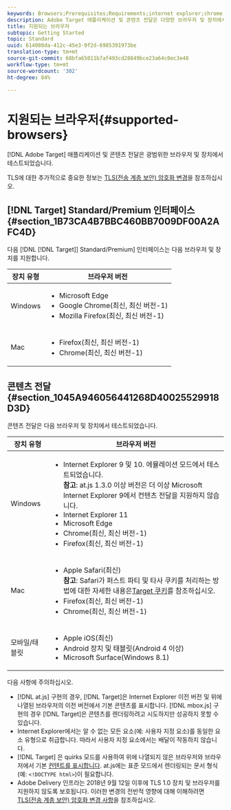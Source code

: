 ```yaml
---
keywords: Browsers;Prerequisites;Requirements;internet explorer;chrome;firefox;safari;android;surface
description: Adobe Target 애플리케이션 및 콘텐츠 전달은 다양한 브라우저 및 장치에서 테스트되었습니다.
title: 지원되는 브라우저
subtopic: Getting Started
topic: Standard
uuid: 614088da-412c-45e3-9f2d-6985391973be
translation-type: tm+mt
source-git-commit: 68bfa65011b7af493cd28849bce23a64c0ec3e48
workflow-type: tm+mt
source-wordcount: '302'
ht-degree: 84%

---
```



# 지원되는 브라우저{#supported-browsers}

[!DNL Adobe Target] 애플리케이션 및 콘텐츠 전달은 광범위한 브라우저 및 장치에서 테스트되었습니다.

TLS에 대한 추가적으로 중요한 정보는 [TLS(전송 계층 보안) 암호화 변경](../../c-implementing-target/c-considerations-before-you-implement-target/tls-transport-layer-security-encryption.md#concept_CC1001E9D3AE4BABAF90B8311B0A6451)을 참조하십시오.

## [!DNL Target] Standard/Premium 인터페이스 {#section_1B73CA4B7BBC460BB7009DF00A2AFC4D}

다음 [!DNL [!DNL Target]] Standard/Premium] 인터페이스는 다음 브라우저 및 장치를 지원합니다.

| 장치 유형 | 브라우저 버전 |
|--- |--- |
| Windows | <ul><li>Microsoft Edge</li><li>Google Chrome(최신, 최신 버전-1)</li><li>Mozilla Firefox(최신, 최신 버전-1)</li></ul> |
| Mac | <ul><li>Firefox(최신, 최신 버전-1)</li><li>Chrome(최신, 최신 버전-1)</li></ul> |

## 콘텐츠 전달 {#section_1045A946056441268D40025529918D3D}

콘텐츠 전달은 다음 브라우저 및 장치에서 테스트되었습니다.

| 장치 유형 | 브라우저 버전 |
|--- |--- |
| Windows | <ul><li>Internet Explorer 9 및 10. 에뮬레이션 모드에서 테스트되었습니다.<br>**참고&#x200B;**: at.js 1.3.0 이상 버전은 더 이상 Microsoft Internet Explorer 9에서 컨텐츠 전달을 지원하지 않습니다.</li><li>Internet Explorer 11</li><li>Microsoft Edge</li><li>Chrome(최신, 최신 버전-1)</li><li>Firefox(최신, 최신 버전-1)</li></ul> |
| Mac | <ul><li>Apple Safari(최신)<br>**참고&#x200B;**: Safari가 퍼스트 파티 및 타사 쿠키를 처리하는 방법에 대한 자세한 내용은[Target 쿠키](/help/c-implementing-target/c-implementing-target-for-client-side-web/t-mbox-download/cookie-behavior.md)를 참조하십시오.</li><li>Firefox(최신, 최신 버전-1)</li><li>Chrome(최신, 최신 버전-1)</li></ul> |
| 모바일/태블릿 | <ul><li>Apple iOS(최신)</li><li>Android 장치 및 태블릿(Android 4 이상)</li><li>Microsoft Surface(Windows 8.1)</li></ul> |

다음 사항에 주의하십시오.

* [!DNL at.js] 구현의 경우, [!DNL Target]은 Internet Explorer 이전 버전 및 위에 나열된 브라우저의 이전 버전에서 기본 콘텐츠를 표시합니다. [!DNL mbox.js] 구현의 경우 [!DNL Target]은 콘텐츠를 렌더링하려고 시도하지만 성공하지 못할 수 있습니다.
* Internet Explorer에서는 알 수 없는 모든 요소(예: 사용자 지정 요소)를 동일한 요소 유형으로 취급합니다. 따라서 사용자 지정 요소에서는 배달이 작동하지 않습니다.
* [!DNL Target] 은 quirks 모드를 사용하여 위에 나열되지 않은 브라우저와 브라우저에서 기본 [컨텐트를 표시합니다](https://en.wikipedia.org/wiki/Quirks_mode). at.js에는 표준 모드에서 렌더링되는 문서 형식(예: `<!DOCTYPE html>`)이 필요합니다.
* Adobe Delivery 인프라는 2018년 9월 12일 이후에 TLS 1.0 장치 및 브라우저를 지원하지 않도록 보호됩니다. 이러한 변경의 전반적 영향에 대해 이해하려면 [TLS(전송 계층 보안) 암호화 변경 사항](../../c-implementing-target/c-considerations-before-you-implement-target/tls-transport-layer-security-encryption.md#concept_CC1001E9D3AE4BABAF90B8311B0A6451)을 참조하십시오.
